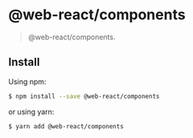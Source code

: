 # @web-react/components

> @web-react/components.

## Install

Using npm:

```bash
$ npm install --save @web-react/components
```

or using yarn:

```bash
$ yarn add @web-react/components
```
